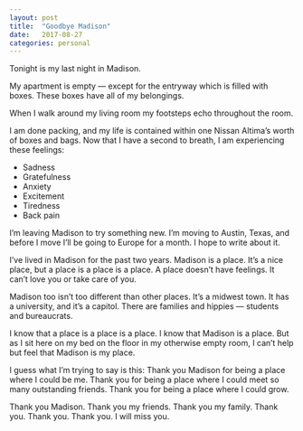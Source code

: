 ```yaml
---
layout: post
title:  "Goodbye Madison"
date:   2017-08-27
categories: personal
---
```


Tonight is my last night in Madison.

My apartment is empty — except for the entryway which is filled with boxes. These boxes have all of my belongings.

When I walk around my living room my footsteps echo throughout the room.

I am done packing, and my life is contained within one Nissan Altima’s worth of boxes and bags. Now that I have a second to breath, I am experiencing these feelings:
- Sadness
- Gratefulness
- Anxiety
- Excitement
- Tiredness
- Back pain

I’m leaving Madison to try something new. I’m moving to Austin, Texas, and before I move I’ll be going to Europe for a month. I hope to write about it.

I’ve lived in Madison for the past two years. Madison is a place. It’s a nice place, but a place is a place is a place. A place doesn’t have feelings. It can’t love you or take care of you.

Madison too isn’t too different than other places. It’s a midwest town. It has a university, and it’s a capitol. There are families and hippies — students and bureaucrats.

I know that a place is a place is a place. I know that Madison is a place. But as I sit here on my bed on the floor in my otherwise empty room, I can’t help but feel that Madison is my place.

I guess what I’m trying to say is this: Thank you Madison for being a place where I could be me. Thank you for being a place where I could meet so many outstanding friends. Thank you for being a place where I could grow.

Thank you Madison. Thank you my friends. Thank you my family. Thank you. Thank you. Thank you. I will miss you.
